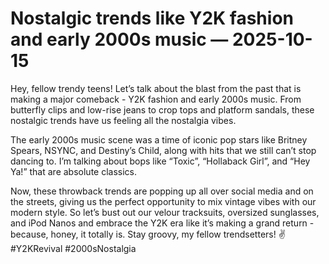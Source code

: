 # Nostalgic trends like Y2K fashion and early 2000s music — 2025-10-15

Hey, fellow trendy teens! Let’s talk about the blast from the past that is making a major comeback - Y2K fashion and early 2000s music. From butterfly clips and low-rise jeans to crop tops and platform sandals, these nostalgic trends have us feeling all the nostalgia vibes.

The early 2000s music scene was a time of iconic pop stars like Britney Spears, NSYNC, and Destiny’s Child, along with hits that we still can’t stop dancing to. I’m talking about bops like “Toxic”, “Hollaback Girl”, and “Hey Ya!” that are absolute classics.

Now, these throwback trends are popping up all over social media and on the streets, giving us the perfect opportunity to mix vintage vibes with our modern style. So let’s bust out our velour tracksuits, oversized sunglasses, and iPod Nanos and embrace the Y2K era like it’s making a grand return - because, honey, it totally is. Stay groovy, my fellow trendsetters! ✌️ #Y2KRevival #2000sNostalgia